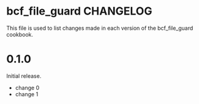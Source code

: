 # bcf_file_guard CHANGELOG

This file is used to list changes made in each version of the bcf_file_guard cookbook.

# 0.1.0

Initial release.

- change 0
- change 1

